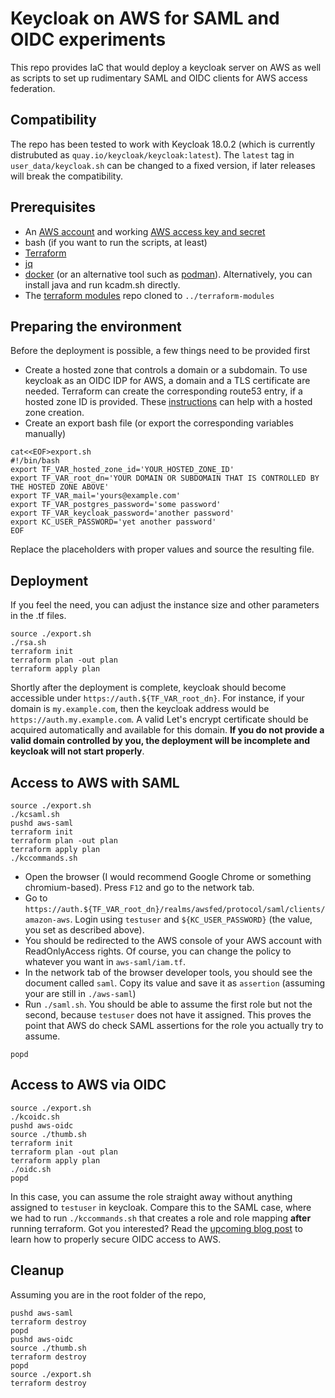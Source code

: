 # Keycloak on AWS for SAML and OIDC experiments 
This repo provides IaC that would deploy a keycloak server on AWS as well as scripts to set up rudimentary SAML and OIDC clients for AWS access federation.

## Compatibility
The repo has been tested to work with Keycloak 18.0.2 (which is currently distrubuted as `quay.io/keycloak/keycloak:latest`). The `latest` tag in `user_data/keycloak.sh` can be changed to a fixed version, if later releases will break the compatibility.

## Prerequisites
  - An [AWS account](https://aws.amazon.com) and working [AWS access key and secret](https://docs.aws.amazon.com/cli/latest/userguide/cli-chap-configure.html)
  - bash (if you want to run the scripts, at least)
  - [Terraform](https://www.terraform.io/downloads)
  - [jq](https://stedolan.github.io/jq/)
  - [docker](https://docs.docker.com/engine/install/) (or an alternative tool such as [podman](https://podman.io/getting-started/)). Alternatively, you can install java and run kcadm.sh directly.
  - The [terraform modules](https://github.com/konstl000/terraform-modules) repo cloned to `../terraform-modules`

## Preparing the environment
Before the deployment is possible, a few things need to be provided first

  - Create a hosted zone that controls a domain or a subdomain. To use keycloak as an OIDC IDP for AWS, a domain and a TLS certificate are needed. Terraform can create the corresponding route53 entry, if a hosted zone ID is provided. These [instructions](https://docs.aws.amazon.com/Route53/latest/DeveloperGuide/CreatingHostedZone.html) can help with a hosted zone creation.
  - Create an export bash file (or export the corresponding variables manually)
```
cat<<EOF>export.sh
#!/bin/bash
export TF_VAR_hosted_zone_id='YOUR_HOSTED_ZONE_ID'
export TF_VAR_root_dn='YOUR DOMAIN OR SUBDOMAIN THAT IS CONTROLLED BY THE HOSTED ZONE ABOVE'
export TF_VAR_mail='yours@example.com'
export TF_VAR_postgres_password='some password'
export TF_VAR_keycloak_password='another password'
export KC_USER_PASSWORD='yet another password'
EOF
```
  Replace the placeholders with proper values and source the resulting file.

## Deployment
If you feel the need, you can adjust the instance size and other parameters in the .tf files.

```
source ./export.sh
./rsa.sh
terraform init
terraform plan -out plan
terraform apply plan
```

Shortly after the deployment is complete, keycloak should become accessible under `https://auth.${TF_VAR_root_dn}`. For instance, if your domain is `my.example.com`, then the keycloak address would be `https://auth.my.example.com`. A valid Let's encrypt certificate should be acquired automatically and available for this domain. **If you do not provide a valid domain controlled by you, the deployment will be incomplete and keycloak will not start properly**.

## Access to AWS with SAML
```
source ./export.sh
./kcsaml.sh
pushd aws-saml
terraform init
terraform plan -out plan
terraform apply plan
./kccommands.sh
```
 - Open the browser (I would recommend Google Chrome or something chromium-based). Press `F12` and go to the network tab.
 - Go to `https://auth.${TF_VAR_root_dn}/realms/awsfed/protocol/saml/clients/amazon-aws`. Login using `testuser` and `${KC_USER_PASSWORD}` (the value, you set as described above).
 - You should be redirected to the AWS console of your AWS account with ReadOnlyAccess rights. Of course, you can change the policy to whatever you want in `aws-saml/iam.tf`.
 - In the network tab of the browser developer tools, you should see the document called `saml`. Copy its value and save it as `assertion` (assuming your are still in `./aws-saml`)
 - Run `./saml.sh`. You should be able to assume the first role but not the second, because `testuser` does not have it assigned. This proves the point that AWS do check SAML assertions for the role you actually try to assume.

```
popd
```
## Access to AWS via OIDC
```
source ./export.sh
./kcoidc.sh
pushd aws-oidc
source ./thumb.sh
terraform init
terraform plan -out plan
terraform apply plan
./oidc.sh
popd
```
In this case, you can assume the role straight away without anything assigned to `testuser` in keycloak. Compare this to the SAML case, where we had to run `./kccommands.sh` that creates a role and role mapping **after** running terraform.
Got you interested? Read the [upcoming blog post](https://content.fme.de/blog) to learn how to properly secure OIDC access to AWS.

## Cleanup
Assuming you are in the root folder of the repo,
```
pushd aws-saml
terraform destroy
popd
pushd aws-oidc
source ./thumb.sh
terraform destroy
popd
source ./export.sh
terraform destroy
```

